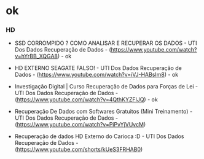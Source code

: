 # ok

### HD

- SSD CORROMPIDO ? COMO ANALISAR E RECUPERAR OS DADOS -  UTI Dos Dados Recuperação de Dados - (https://www.youtube.com/watch?v=hYrBB_XQGA8) - ok

- HD EXTERNO SEAGATE FALSO! -  UTI Dos Dados Recuperação de Dados - (https://www.youtube.com/watch?v=iVJ-HABsIm8) - ok

- Investigação Digital | Curso Recuperação de Dados para Forças de Lei -  UTI Dos Dados Recuperação de Dados - (https://www.youtube.com/watch?v=4QthKYZFlJQ) - ok 


- Recuperação De Dados com Softwares Gratuitos (Mini Treinamento) -  UTI Dos Dados Recuperação de Dados - (https://www.youtube.com/watch?v=PiPvYjVUvcM)

- Recuperação de dados HD Externo do Carioca :D  -  UTI Dos Dados Recuperação de Dados - (https://www.youtube.com/shorts/kUeS3FRHAB0)
